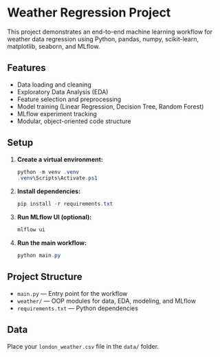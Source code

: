 # Weather Regression Project

This project demonstrates an end-to-end machine learning workflow for weather data regression using Python, pandas, numpy, scikit-learn, matplotlib, seaborn, and MLflow.

## Features
- Data loading and cleaning
- Exploratory Data Analysis (EDA)
- Feature selection and preprocessing
- Model training (Linear Regression, Decision Tree, Random Forest)
- MLflow experiment tracking
- Modular, object-oriented code structure

## Setup
1. **Create a virtual environment:**
   ```powershell
   python -m venv .venv
   .venv\Scripts\Activate.ps1
   ```
2. **Install dependencies:**
   ```powershell
   pip install -r requirements.txt
   ```
3. **Run MLflow UI (optional):**
   ```powershell
   mlflow ui
   ```
4. **Run the main workflow:**
   ```powershell
   python main.py
   ```

## Project Structure
- `main.py` — Entry point for the workflow
- `weather/` — OOP modules for data, EDA, modeling, and MLflow
- `requirements.txt` — Python dependencies

## Data
Place your `london_weather.csv` file in the `data/` folder.
